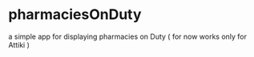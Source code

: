 # pharmaciesOnDuty
a simple app for displaying pharmacies on Duty ( for now works only for Attiki )
